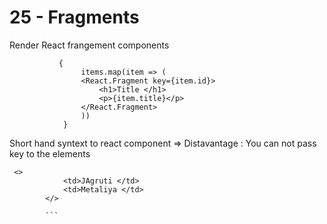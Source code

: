 # 25 - Fragments
Render React frangement components 
```
           {
                items.map(item => (
                <React.Fragment key={item.id}>
                    <h1>Title </h1>
                    <p>{item.title}</p>
                </React.Fragment>
                ))
            }
 ```

Short hand syntext to react component => Distavantage : You can not pass key to the elements

```
 <>
            <td>JAgruti </td>
            <td>Metaliya </td>
        </>

        ```
